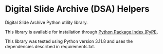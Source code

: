 # Digital Slide Archive (DSA) Helpers
Digital Slide Archive Python utility library.

This library is available for installation through [Python Package Index (PyPI)](https://pypi.org/).

This library was tested using Python version 3.11.8 and uses the dependencies described in requirements.txt.
